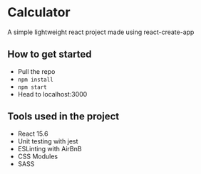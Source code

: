 # Calculator

A simple lightweight react project made using react-create-app

## How to get started
- Pull the repo
- `npm install`
- `npm start`
- Head to localhost:3000

## Tools used in the project
- React 15.6
- Unit testing with jest
- ESLinting with AirBnB
- CSS Modules
- SASS

